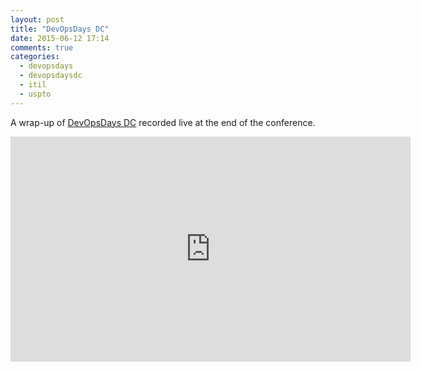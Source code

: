 ```yaml
---
layout: post
title: "DevOpsDays DC"
date: 2015-06-12 17:14
comments: true
categories:
  - devopsdays
  - devopsdaysdc
  - itil
  - uspto
---
```

A wrap-up of [DevOpsDays DC](http://devopsdaysdc.org) recorded live at the end of the conference.

<iframe src="http://livestream.com/accounts/4828334/events/4104760/videos/90060473/player?autoPlay=false&height=360&mute=false&width=640" width="640" height="360" frameborder="0" scrolling="no"></iframe>
